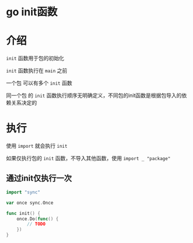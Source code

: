# go init函数

# 介绍

`init` 函数用于包的初始化

`init` 函数执行在 `main` 之前

一个包 可以有多个 `init` 函数

同一个包 的 `init` 函数执行顺序无明确定义，不同包的init函数是根据包导入的依赖关系决定的

# 执行

使用 `import` 就会执行 `init`

如果仅执行包的 `init` 函数，不导入其他函数，使用 `import _ "package"`

## 通过init仅执行一次

```go
import "sync"

var once sync.Once

func init() {
	once.Do(func() {
		// TODO
	})
}
```
